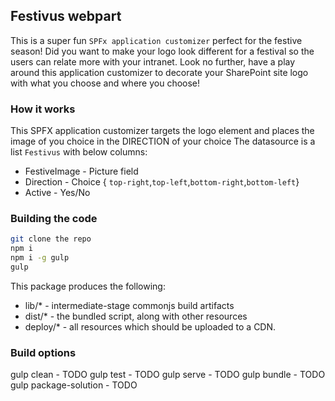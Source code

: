 ##  Festivus webpart
This is a super fun `SPFx application customizer` perfect for the festive season!
Did you want to make your logo look different for a festival so the users can relate more with your intranet.
Look no further, have a play around this application customizer to decorate your SharePoint site logo with what you choose and where you choose!

### How it works
This SPFX application customizer targets the logo element and places the image of you choice in the DIRECTION of your choice
The datasource is a list `Festivus` with below columns:

* FestiveImage - Picture field
* Direction - Choice
  { `top-right`,`top-left`,`bottom-right`,`bottom-left`}
* Active - Yes/No 



### Building the code

```bash
git clone the repo
npm i
npm i -g gulp
gulp
```

This package produces the following:

* lib/* - intermediate-stage commonjs build artifacts
* dist/* - the bundled script, along with other resources
* deploy/* - all resources which should be uploaded to a CDN.

### Build options

gulp clean - TODO
gulp test - TODO
gulp serve - TODO
gulp bundle - TODO
gulp package-solution - TODO
